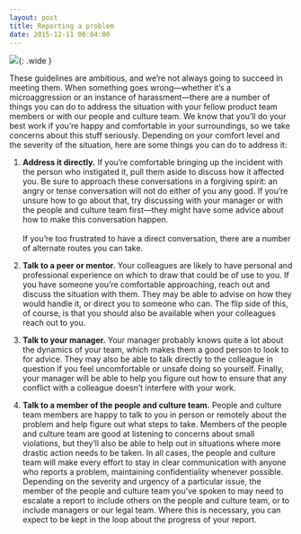 ```yaml
---
layout: post
title: Reporting a problem
date: 2015-12-11 00:04:00
---
```

![](/images/bubbles.jpg){: .wide }

These guidelines are ambitious, and we’re not always going to succeed in meeting them. When something goes wrong—whether it’s a microaggression or an instance of harassment—there are a number of things you can do to address the situation with your fellow product team members or with our people and culture team. We know that you’ll do your best work if you’re happy and comfortable in your surroundings, so we take concerns about this stuff seriously. Depending on your comfort level and the severity of the situation, here are some things you can do to address it: 

1. **Address it directly.** If you’re comfortable bringing up the incident with the person who instigated it, pull them aside to discuss how it affected you. Be sure to approach these conversations in a forgiving spirit: an angry or tense conversation will not do either of you any good. If you’re unsure how to go about that, try discussing with your manager or with the people and culture team first—they might have some advice about how to make this conversation happen. <br/><br/>If you’re too frustrated to have a direct conversation, there are a number of alternate routes you can take.

2. **Talk to a peer or mentor.** Your colleagues are likely to have personal and professional experience on which to draw that could be of use to you. If you have someone you’re comfortable approaching, reach out and discuss the situation with them. They may be able to advise on how they would handle it, or direct you to someone who can. The flip side of this, of course, is that you should also be available when your colleagues reach out to you.

3. **Talk to your manager.** Your manager probably knows quite a lot about the dynamics of your team, which makes them a good person to look to for advice. They may also be able to talk directly to the colleague in question if you feel uncomfortable or unsafe doing so yourself. Finally, your manager will be able to help you figure out how to ensure that any conflict with a colleague doesn’t interfere with your work. 

4. **Talk to a member of the people and culture team.** People and culture team members are happy to talk to you in person or remotely about the problem and help figure out what steps to take. Members of the people and culture team are good at listening to concerns about small violations, but they’ll also be able to help out in situations where more drastic action needs to be taken. In all cases, the people and culture team will make every effort to stay in clear communication with anyone who reports a problem, maintaining confidentiality whenever possible. Depending on the severity and urgency of a particular issue, the member of the people and culture team you’ve spoken to may need to escalate a report to include others on the people and culture team, or to include managers or our legal team. Where this is necessary, you can expect to be kept in the loop about the progress of your report. 

